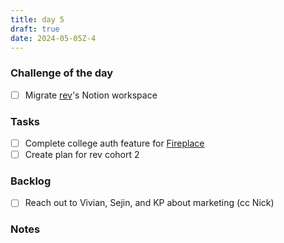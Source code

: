 ```yaml
---
title: day 5
draft: true
date: 2024-05-05Z-4
---
```


### Challenge of the day

- [ ] Migrate [rev](https://rev.school)'s Notion workspace

### Tasks

- [ ] Complete college auth feature for [Fireplace](https://makefireplace.com)
- [ ] Create plan for rev cohort 2

### Backlog

- [ ] Reach out to Vivian, Sejin, and KP about marketing (cc Nick)

### Notes
